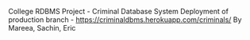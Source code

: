 College RDBMS Project - Criminal Database System
Deployment of production branch - https://criminaldbms.herokuapp.com/criminals/
By Mareea, Sachin, Eric
